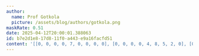 ```yaml
---
author:
  name: Prof Gotkola
  picture: /assets/blog/authors/gotkola.png
maskRate: 0.51
date: 2025-04-12T20:00:01.388063
id: b7e2d1e8-17d8-11f0-a443-e9a16facfd51
content: '[[0, 0, 0, 0, 7, 0, 0, 0, 0], [0, 0, 0, 0, 4, 8, 5, 2, 0], [0, 4, 0, 0, 0, 0, 3, 1, 6], [2, 7, 1, 0, 0, 3, 0, 6, 0], [0, 0, 0, 0, 0, 6, 1, 3, 2], [3, 8, 0, 0, 2, 0, 4, 7, 5], [7, 2, 0, 0, 0, 4, 0, 9, 0], [6, 0, 9, 8, 1, 0, 2, 5, 4], [4, 0, 5, 9, 6, 0, 0, 8, 0]]'
---
```

